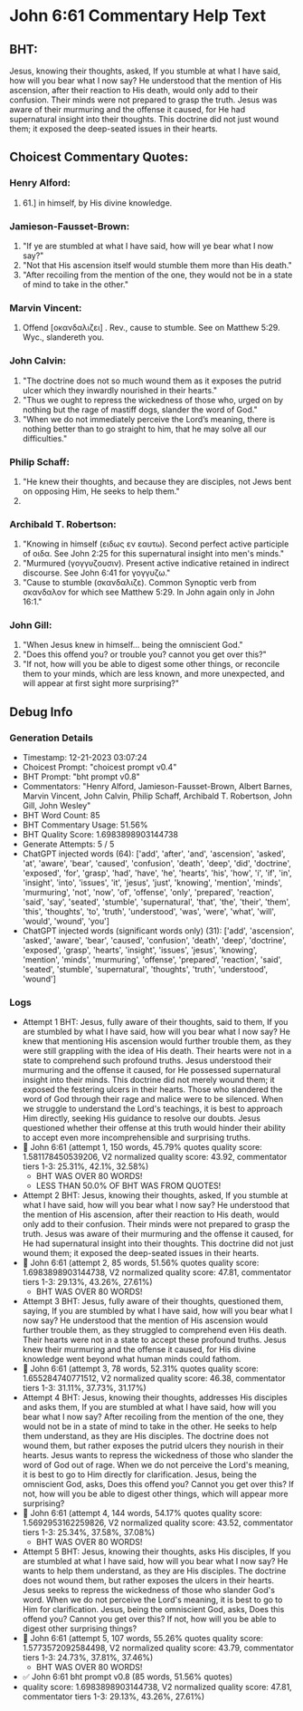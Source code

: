 # John 6:61 Commentary Help Text

## BHT:
Jesus, knowing their thoughts, asked, If you stumble at what I have said, how will you bear what I now say? He understood that the mention of His ascension, after their reaction to His death, would only add to their confusion. Their minds were not prepared to grasp the truth. Jesus was aware of their murmuring and the offense it caused, for He had supernatural insight into their thoughts. This doctrine did not just wound them; it exposed the deep-seated issues in their hearts.

## Choicest Commentary Quotes:
### Henry Alford:
1.  61.] in himself, by His divine knowledge.

### Jamieson-Fausset-Brown:
1. "If ye are stumbled at what I have said, how will ye bear what I now say?"
2. "Not that His ascension itself would stumble them more than His death."
3. "After recoiling from the mention of the one, they would not be in a state of mind to take in the other."

### Marvin Vincent:
1. Offend [οκανδαλιζει] . Rev., cause to stumble. See on Matthew 5:29. Wyc., slandereth you.


### John Calvin:
1. "The doctrine does not so much wound them as it exposes the putrid ulcer which they inwardly nourished in their hearts." 
2. "Thus we ought to repress the wickedness of those who, urged on by nothing but the rage of mastiff dogs, slander the word of God."
3. "When we do not immediately perceive the Lord’s meaning, there is nothing better than to go straight to him, that he may solve all our difficulties."

### Philip Schaff:
1. "He knew their thoughts, and because they are disciples, not Jews bent on opposing Him, He seeks to help them."
2.

### Archibald T. Robertson:
1. "Knowing in himself (ειδως εν εαυτω). Second perfect active participle of οιδα. See John 2:25 for this supernatural insight into men's minds."
2. "Murmured (γογγυζουσιν). Present active indicative retained in indirect discourse. See John 6:41 for γογγυζω."
3. "Cause to stumble (σκανδαλιζε). Common Synoptic verb from σκανδαλον for which see Matthew 5:29. In John again only in John 16:1."

### John Gill:
1. "When Jesus knew in himself... being the omniscient God." 
2. "Does this offend you? or trouble you? cannot you get over this?" 
3. "If not, how will you be able to digest some other things, or reconcile them to your minds, which are less known, and more unexpected, and will appear at first sight more surprising?"


## Debug Info
### Generation Details
- Timestamp: 12-21-2023 03:07:24
- Choicest Prompt: "choicest prompt v0.4"
- BHT Prompt: "bht prompt v0.8"
- Commentators: "Henry Alford, Jamieson-Fausset-Brown, Albert Barnes, Marvin Vincent, John Calvin, Philip Schaff, Archibald T. Robertson, John Gill, John Wesley"
- BHT Word Count: 85
- BHT Commentary Usage: 51.56%
- BHT Quality Score: 1.6983898903144738
- Generate Attempts: 5 / 5
- ChatGPT injected words (64):
	['add', 'after', 'and', 'ascension', 'asked', 'at', 'aware', 'bear', 'caused', 'confusion', 'death', 'deep', 'did', 'doctrine', 'exposed', 'for', 'grasp', 'had', 'have', 'he', 'hearts', 'his', 'how', 'i', 'if', 'in', 'insight', 'into', 'issues', 'it', 'jesus', 'just', 'knowing', 'mention', 'minds', 'murmuring', 'not', 'now', 'of', 'offense', 'only', 'prepared', 'reaction', 'said', 'say', 'seated', 'stumble', 'supernatural', 'that', 'the', 'their', 'them', 'this', 'thoughts', 'to', 'truth', 'understood', 'was', 'were', 'what', 'will', 'would', 'wound', 'you']
- ChatGPT injected words (significant words only) (31):
	['add', 'ascension', 'asked', 'aware', 'bear', 'caused', 'confusion', 'death', 'deep', 'doctrine', 'exposed', 'grasp', 'hearts', 'insight', 'issues', 'jesus', 'knowing', 'mention', 'minds', 'murmuring', 'offense', 'prepared', 'reaction', 'said', 'seated', 'stumble', 'supernatural', 'thoughts', 'truth', 'understood', 'wound']

### Logs
- Attempt 1 BHT: Jesus, fully aware of their thoughts, said to them, If you are stumbled by what I have said, how will you bear what I now say? He knew that mentioning His ascension would further trouble them, as they were still grappling with the idea of His death. Their hearts were not in a state to comprehend such profound truths. Jesus understood their murmuring and the offense it caused, for He possessed supernatural insight into their minds. This doctrine did not merely wound them; it exposed the festering ulcers in their hearts. Those who slandered the word of God through their rage and malice were to be silenced. When we struggle to understand the Lord's teachings, it is best to approach Him directly, seeking His guidance to resolve our doubts. Jesus questioned whether their offense at this truth would hinder their ability to accept even more incomprehensible and surprising truths.
- 🔄 John 6:61 (attempt 1, 150 words, 45.79% quotes quality score: 1.581178450539206, V2 normalized quality score: 43.92, commentator tiers 1-3: 25.31%, 42.1%, 32.58%) 
	- BHT WAS OVER 80 WORDS! 
	- LESS THAN 50.0% OF BHT WAS FROM QUOTES!
- Attempt 2 BHT: Jesus, knowing their thoughts, asked, If you stumble at what I have said, how will you bear what I now say? He understood that the mention of His ascension, after their reaction to His death, would only add to their confusion. Their minds were not prepared to grasp the truth. Jesus was aware of their murmuring and the offense it caused, for He had supernatural insight into their thoughts. This doctrine did not just wound them; it exposed the deep-seated issues in their hearts.
- 🔄 John 6:61 (attempt 2, 85 words, 51.56% quotes quality score: 1.6983898903144738, V2 normalized quality score: 47.81, commentator tiers 1-3: 29.13%, 43.26%, 27.61%) 
	- BHT WAS OVER 80 WORDS!
- Attempt 3 BHT: Jesus, fully aware of their thoughts, questioned them, saying, If you are stumbled by what I have said, how will you bear what I now say? He understood that the mention of His ascension would further trouble them, as they struggled to comprehend even His death. Their hearts were not in a state to accept these profound truths. Jesus knew their murmuring and the offense it caused, for His divine knowledge went beyond what human minds could fathom.
- 🔄 John 6:61 (attempt 3, 78 words, 52.31% quotes quality score: 1.655284740771512, V2 normalized quality score: 46.38, commentator tiers 1-3: 31.11%, 37.73%, 31.17%)
- Attempt 4 BHT: Jesus, knowing their thoughts, addresses His disciples and asks them, If you are stumbled at what I have said, how will you bear what I now say? After recoiling from the mention of the one, they would not be in a state of mind to take in the other. He seeks to help them understand, as they are His disciples. The doctrine does not wound them, but rather exposes the putrid ulcers they nourish in their hearts. Jesus wants to repress the wickedness of those who slander the word of God out of rage. When we do not perceive the Lord's meaning, it is best to go to Him directly for clarification. Jesus, being the omniscient God, asks, Does this offend you? Cannot you get over this? If not, how will you be able to digest other things, which will appear more surprising?
- 🔄 John 6:61 (attempt 4, 144 words, 54.17% quotes quality score: 1.5692953162259826, V2 normalized quality score: 43.52, commentator tiers 1-3: 25.34%, 37.58%, 37.08%) 
	- BHT WAS OVER 80 WORDS!
- Attempt 5 BHT: Jesus, knowing their thoughts, asks His disciples, If you are stumbled at what I have said, how will you bear what I now say? He wants to help them understand, as they are His disciples. The doctrine does not wound them, but rather exposes the ulcers in their hearts. Jesus seeks to repress the wickedness of those who slander God's word. When we do not perceive the Lord's meaning, it is best to go to Him for clarification. Jesus, being the omniscient God, asks, Does this offend you? Cannot you get over this? If not, how will you be able to digest other surprising things?
- 🔄 John 6:61 (attempt 5, 107 words, 55.26% quotes quality score: 1.5773572092584498, V2 normalized quality score: 43.79, commentator tiers 1-3: 24.73%, 37.81%, 37.46%) 
	- BHT WAS OVER 80 WORDS!
- ✅ John 6:61 bht prompt v0.8 (85 words, 51.56% quotes)
- quality score: 1.6983898903144738, V2 normalized quality score: 47.81, commentator tiers 1-3: 29.13%, 43.26%, 27.61%)